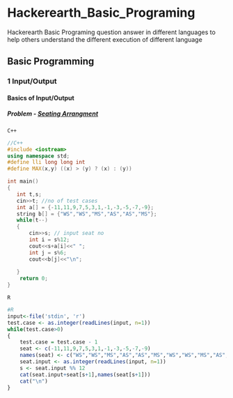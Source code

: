 # Hackerearth_Basic_Programing
Hackerearth Basic Programing question answer in different languages to help others understand the different execution of different language  

## Basic Programming

### 1 Input/Output 
#### Basics of Input/Output
 
##### Problem - [Seating Arrangment](https://www.hackerearth.com/practice/basic-programming/input-output/basics-of-input-output/practice-problems/algorithm/seating-arrangement-1/)

`C++`

``` C++
//C++
#include <iostream>
using namespace std;
#define lli long long int 
#define MAX(x,y) ((x) > (y) ? (x) : (y))

int main()
{
   int t,s;
   cin>>t; //no of test cases
   int a[] = {-11,11,9,7,5,3,1,-1,-3,-5,-7,-9};
   string b[] = {"WS","WS","MS","AS","AS","MS"};
   while(t--)
   {
       cin>>s; // input seat no 
       int i = s%12;
       cout<<s+a[i]<<" ";
       int j = s%6;
       cout<<b[j]<<"\n";
       
   }
    return 0; 
}

```

`R`

``` R
#R
input<-file('stdin', 'r')
test.case <- as.integer(readLines(input, n=1))
while(test.case>0)
{
    test.case = test.case - 1
    seat <- c(-11,11,9,7,5,3,1,-1,-3,-5,-7,-9)
    names(seat) <- c("WS","WS","MS","AS","AS","MS","WS","WS","MS","AS","AS","MS")
    seat.input <- as.integer(readLines(input, n=1))
    s <- seat.input %% 12
    cat(seat.input+seat[s+1],names(seat[s+1]))
    cat("\n")
}

```

